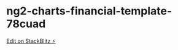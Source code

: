 # ng2-charts-financial-template-78cuad

[Edit on StackBlitz ⚡️](https://stackblitz.com/edit/ng2-charts-financial-template-78cuad)